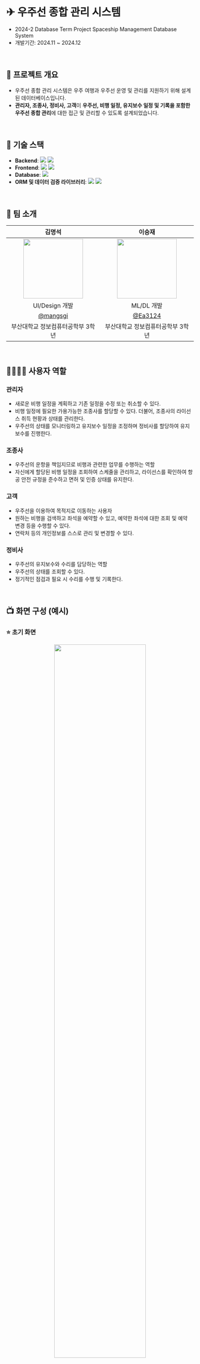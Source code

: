 # ✈ 우주선 종합 관리 시스템
* 2024-2 Database Term Project Spaceship Management Database System
* 개발기간: 2024.11 ~ 2024.12

<br>

## 🚀 프로젝트 개요
* 우주선 종합 관리 시스템은 우주 여행과 우주선 운영 및 관리를 지원하기 위해 설계된 데이터베이스입니다.
* **관리자, 조종사, 정비사, 고객**이 **우주선, 비행 일정, 유지보수 일정 및 기록을 포함한 우주선 종합 관리**에 대한 접근 및 관리할 수 있도록 설계되었습니다.

<br>

## 🎯 기술 스택
* **Backend**: <img src="https://img.shields.io/badge/Python-3776AB?style=for-the-badge&logo=python&logoColor=white" /> <img src="https://img.shields.io/badge/FastAPI-009688?style=for-the-badge&logo=fastapi&logoColor=white" /> 
* **Frontend**: <img src="https://img.shields.io/badge/JavaScript-F7DF1E?style=for-the-badge&logo=javascript&logoColor=black" /> <img src="https://img.shields.io/badge/Svelte-FF3E00?style=for-the-badge&logo=svelte&logoColor=white" />
* **Database**: <img src="https://img.shields.io/badge/PostgreSQL-336791?style=for-the-badge&logo=postgresql&logoColor=white" />
* **ORM 및 데이터 검증 라이브러리**: <img src="https://img.shields.io/badge/SQLAlchemy-00758F?style=for-the-badge&logoColor=white" /> <img src="https://img.shields.io/badge/Pydantic-231F20?style=for-the-badge&logoColor=white" />

<br>

## 🤼 팀 소개

|      김명석       |          이승재         |                                                                                                               
| :------------------------------------------------------------------------------: | :---------------------------------------------------------------------------------------------------------------------------------------------------: |
|   <img width="160px" src="https://avatars.githubusercontent.com/mangsgi" />    |                      <img width="160px" src="https://avatars.githubusercontent.com/Ea3124" />    |
|   UI/Design 개발   |  ML/DL 개발  |
|   [@mangsgi](https://github.com/mangsgi)   |    [@Ea3124](https://github.com/Ea3124)  |
| 부산대학교 정보컴퓨터공학부 3학년 | 부산대학교 정보컴퓨터공학부 3학년 |

<br>

## 👨‍👩‍👧‍👧 사용자 역할
### 관리자
* 새로운 비행 일정을 계획하고 기존 일정을 수정 또는 취소할 수 있다.
* 비행 일정에 필요한 가용가능한 조종사를 할당할 수 있다. 더불어, 조종사의 라이선스 취득 현황과 상태를 관리한다.
* 우주선의 상태를 모니터링하고 유지보수 일정을 조정하며 정비사를 할당하여 유지보수를 진행한다.
### 조종사
* 우주선의 운항을 책임지므로 비행과 관련한 업무를 수행하는 역할
* 자신에게 할당된 비행 일정을 조회하여 스케줄을 관리하고, 라이선스를 확인하여 항공 안전 규정을 준수하고 면허 및 인증 상태를 유지한다.
### 고객
* 우주선을 이용하여 목적지로 이동하는 사용자
* 원하는 비행을 검색하고 좌석을 예약할 수 있고, 예약한 좌석에 대한 조회 및 예약 변경 등을 수행할 수 있다.
* 연락처 등의 개인정보를 스스로 관리 및 변경할 수 있다.
### 정비사
* 우주선의 유지보수와 수리를 담당하는 역할
* 우주선의 상태를 조회할 수 있다.
* 정기적인 점검과 필요 시 수리를 수행 및 기록한다.

<br>

## 📺 화면 구성 (예시)
### ⭐️ 초기 화면
<div align="center">
  <img src="https://github.com/user-attachments/assets/dae0436f-55bb-4b99-b68d-07a26dd9f33c" width=70%/>
</div>

### ⭐️ 역할 선택 및 로그인
<div align="center">
  <img src="https://github.com/user-attachments/assets/5fd87be0-bc57-48b1-9f49-d61a79bc75c3" width=70%/>
</div>

### ⭐️ 역할별 업무 (조종사)
<div align="center">
  <img src="https://github.com/user-attachments/assets/75bacc98-2c69-4714-b66e-e508f20aa60a" width=70%/>
</div>

### ⭐️ 비행 일정 조회 (조종사)
<div align="center">
  <img src="https://github.com/user-attachments/assets/4420d22d-1d8e-485a-af15-6c3853183305" width=70%/>
</div>

### ⭐️ 개인정보 수정 (조종사)
<div align="center">
  <img src="https://github.com/user-attachments/assets/96e36409-3fde-4547-98f9-003e411e9410" width=70%/>
</div>

---
## 🛠️ 설치 및 실행 가이드
### 1. 리포지토리 클론
```bash
git clone https://github.com/mangsgi/Spaceship-Management-DB.git
```
### 2. 의존성 설치
```bash
pip install -r requirements.txt
```
### 3. 환경 변수 설정
```bash
DATABASE_URL = "postgresql://<user_id>:<db_port>@<db_url>/<db_name>"
```
### 4. DB 초기화 (선택)
```bash
# Database reset
DROP DATABASE <db_name>;

# Database creation
CREATE DATABASE <db_name> OWNER <user_id> TABLESPACE <tablespace_name>;
```
* Backend 폴더 내 initial_database_postgreSQL.txt 명령어 실행

### 5. 실행
```bash
# if you want to execute backend
cd backend
uvicorn main:app --port 8000

# if you want to execute frontend
cd frontend
npm run dev
```
